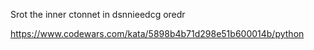 Srot the inner ctonnet in dsnnieedcg oredr

https://www.codewars.com/kata/5898b4b71d298e51b600014b/python